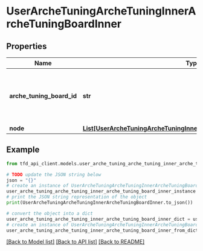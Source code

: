 # UserArcheTuningArcheTuningInnerArcheTuningBoardInner


## Properties

Name | Type | Description | Notes
------------ | ------------- | ------------- | -------------
**arche_tuning_board_id** | **str** | Arche tuning board identifier (Refer to /meta/arche-tuning-board API) | [optional] 
**node** | [**List[UserArcheTuningArcheTuningInnerArcheTuningBoardInnerNodeInner]**](UserArcheTuningArcheTuningInnerArcheTuningBoardInnerNodeInner.md) | Node list | [optional] 

## Example

```python
from tfd_api_client.models.user_arche_tuning_arche_tuning_inner_arche_tuning_board_inner import UserArcheTuningArcheTuningInnerArcheTuningBoardInner

# TODO update the JSON string below
json = "{}"
# create an instance of UserArcheTuningArcheTuningInnerArcheTuningBoardInner from a JSON string
user_arche_tuning_arche_tuning_inner_arche_tuning_board_inner_instance = UserArcheTuningArcheTuningInnerArcheTuningBoardInner.from_json(json)
# print the JSON string representation of the object
print(UserArcheTuningArcheTuningInnerArcheTuningBoardInner.to_json())

# convert the object into a dict
user_arche_tuning_arche_tuning_inner_arche_tuning_board_inner_dict = user_arche_tuning_arche_tuning_inner_arche_tuning_board_inner_instance.to_dict()
# create an instance of UserArcheTuningArcheTuningInnerArcheTuningBoardInner from a dict
user_arche_tuning_arche_tuning_inner_arche_tuning_board_inner_from_dict = UserArcheTuningArcheTuningInnerArcheTuningBoardInner.from_dict(user_arche_tuning_arche_tuning_inner_arche_tuning_board_inner_dict)
```
[[Back to Model list]](../README.md#documentation-for-models) [[Back to API list]](../README.md#documentation-for-api-endpoints) [[Back to README]](../README.md)


